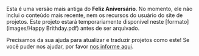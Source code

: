 Esta é uma versão mais antiga do **Feliz Aniversário**. No momento, ele não inclui o conteúdo mais recente, nem os recursos do usuário do site de projetos. Este projeto estará temporariamente disponível neste [formato](images/Happy Brithday.pdf) antes de ser arquivado. 

Precisamos da sua ajuda para atualizar e traduzir projetos como este! Se você puder nos ajudar, por favor [nos informe aqui](https://rpf.io/translators). 
